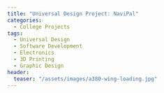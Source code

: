 ```yaml
---
title: "Universal Design Project: NaviPal"
categories:
  - College Projects
tags:
  - Universal Design
  - Software Development
  - Electronics
  - 3D Printing
  - Graphic Design
header:
  teaser: "/assets/images/a380-wing-loading.jpg"
---
```


<object data="/assets/documents/Conall-Daly-3B3-Project.pdf" width="1000" height="1000" type='application/pdf'></object>
